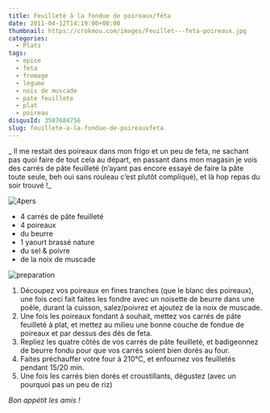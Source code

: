 ```yaml
---
title: Feuilleté à la fondue de poireaux/fêta
date: 2011-04-12T14:19:00+00:00
thumbnail: https://crokmou.com/images/Feuillet---feta-poireaux.jpg
categories:
  - Plats
tags:
  - epice
  - feta
  - fromage
  - legume
  - noix de muscade
  - pate feuillete
  - plat
  - poireau
disqusId: 3587684756
slug: feuillete-a-la-fondue-de-poireauxfeta
---
```


_ Il me restait des poireaux dans mon frigo et un peu de feta, ne sachant pas quoi faire de tout cela au départ, en passant dans mon magasin je vois des carrés de pâte feuilleté (n’ayant pas encore essayé de faire la pâte toute seule, beh oui sans rouleau c’est plutôt compliqué), et là hop repas du soir trouvé !_

![4pers](http://storage.canalblog.com/14/05/825568/62415917_p.jpeg)

*   4 carrés de pâte feuilleté
*   4 poireaux
*   du beurre
*   1 yaourt brassé nature
*   du sel & poivre
*   de la noix de muscade

![preparation](http://storage.canalblog.com/19/17/825568/62415941_p.jpeg)

1.  Découpez vos poireaux en fines tranches (que le blanc des poireaux), une fois ceci fait faites les fondre avec un noisette de beurre dans une poêle, durant la cuisson, salez/poivrez et ajoutez de la noix de muscade.
2.  Une fois les poireaux fondant à souhait, mettez vos carrés de pâte feuilleté à plat, et mettez au milieu une bonne couche de fondue de poireaux et par dessus des dés de feta.
3.  Repliez les quatre côtés de vos carrés de pâte feuilleté, et badigeonnez de beurre fondu pour que vos carrés soient bien dorés au four.
4.  Faites préchauffer votre four à 210°C, et enfournez vos feuilletés pendant 15/20 min.
5.  Une fois les carrés bien dorés et croustillants, dégustez (avec un pourquoi pas un peu de riz)

_Bon appétit les amis !_
